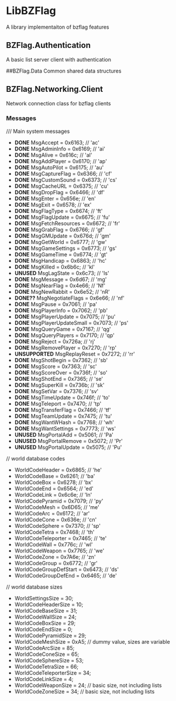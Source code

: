 # LibBZFlag
A library implementaiton of bzflag features

## BZFlag.Authentication
A basic list server client with authentication

##BZFlag.Data
Common shared data structures

## BZFlag.Networking.Client
Network connection class for bzflag clients

### Messages 
/// Main system messages
* **DONE** MsgAccept = 0x6163;			    // 'ac'          
* **DONE** MsgAdminInfo = 0x6169;			// 'ai'
* **DONE** MsgAlive = 0x616c;			    // 'al'
* **DONE** MsgAddPlayer = 0x6170;			// 'ap'
* **DONE** MsgAutoPilot = 0x6175;			// 'au'
* **DONE** MsgCaptureFlag = 0x6366;		// 'cf'
* **DONE** MsgCustomSound = 0x6373;		// 'cs'
* **DONE** MsgCacheURL = 0x6375;			  // 'cu'
* **DONE** MsgDropFlag = 0x6466;			  // 'df'
* **DONE** MsgEnter = 0x656e;			    // 'en'
* **DONE** MsgExit = 0x6578;			      // 'ex'
* **DONE** MsgFlagType = 0x6674;			    // 'ft'
* **DONE** MsgFlagUpdate = 0x6675;			// 'fu'
* **DONE** MsgFetchResources = 0x6672;		// 'fr'
* **DONE** MsgGrabFlag = 0x6766;			// 'gf'
* **DONE** MsgGMUpdate = 0x676d;			// 'gm'
* **DONE** MsgGetWorld = 0x6777;			// 'gw'
* **DONE** MsgGameSettings = 0x6773;		// 'gs'
* **DONE** MsgGameTime = 0x6774;			// 'gt'
* **DONE** MsgHandicap = 0x6863;		   // 'hc'
* **DONE** MsgKilled = 0x6b6c;			// 'kl'
* **UNUSED** MsgLagState = 0x6c73;			// 'ls'
* **DONE** MsgMessage = 0x6d67;			// 'mg'
* **DONE** MsgNearFlag = 0x4e66;		   // 'Nf'
* **DONE** MsgNewRabbit = 0x6e52;			// 'nR'
* **DONE??** MsgNegotiateFlags = 0x6e66;		// 'nf'
* **DONE** MsgPause = 0x7061;			// 'pa'
* **DONE** MsgPlayerInfo = 0x7062;			// 'pb'
* **DONE** MsgPlayerUpdate = 0x7075;		// 'pu'
* **DONE** MsgPlayerUpdateSmall = 0x7073;		// 'ps'
* **DONE** MsgQueryGame = 0x7167;			// 'qg'
* **DONE** MsgQueryPlayers = 0x7170;		// 'qp'
* **DONE** MsgReject = 0x726a;			// 'rj'
* **DONE** MsgRemovePlayer = 0x7270;		// 'rp'
* **UNSUPPORTED** MsgReplayReset = 0x7272;		// 'rr'
* **DONE** MsgShotBegin = 0x7362;			// 'sb'
* **DONE** MsgScore = 0x7363;			// 'sc'
* **DONE** MsgScoreOver = 0x736f;			// 'so'
* **DONE** MsgShotEnd = 0x7365;			// 'se'
* **DONE** MsgSuperKill = 0x736b;			// 'sk'
* **DONE** MsgSetVar = 0x7376;			// 'sv'
* **DONE** MsgTimeUpdate = 0x746f;			// 'to'
* **DONE** MsgTeleport = 0x7470;			// 'tp'
* **DONE** MsgTransferFlag = 0x7466;		// 'tf'
* **DONE** MsgTeamUpdate = 0x7475;			// 'tu'
* **DONE** MsgWantWHash = 0x7768;			// 'wh'
* **DONE** MsgWantSettings = 0x7773;		// 'ws'
* **UNUSED** MsgPortalAdd = 0x5061;			// 'Pa'
* **UNUSED** MsgPortalRemove = 0x5072;		// 'Pr'
* **UNUSED** MsgPortalUpdate = 0x5075;		// 'Pu'

// world database codes
* WorldCodeHeader = 0x6865;		// 'he'
* WorldCodeBase = 0x6261;			// 'ba'
* WorldCodeBox = 0x6278;			// 'bx'
* WorldCodeEnd = 0x6564;			// 'ed'
* WorldCodeLink = 0x6c6e;			// 'ln'
* WorldCodePyramid = 0x7079;		// 'py'
* WorldCodeMesh = 0x6D65;			// 'me'
* WorldCodeArc = 0x6172;			// 'ar'
* WorldCodeCone = 0x636e;			// 'cn'
* WorldCodeSphere = 0x7370;		// 'sp'
* WorldCodeTetra = 0x7468;		// 'th'
* WorldCodeTeleporter = 0x7465;		// 'te'
* WorldCodeWall = 0x776c;			// 'wl'
* WorldCodeWeapon = 0x7765;		// 'we'
* WorldCodeZone = 0x7A6e;			// 'zn'
* WorldCodeGroup = 0x6772;		// 'gr'
* WorldCodeGroupDefStart = 0x6473;	// 'ds'
* WorldCodeGroupDefEnd = 0x6465;		// 'de'

// world database sizes
* WorldSettingsSize = 30;
* WorldCodeHeaderSize = 10;
* WorldCodeBaseSize = 31;
* WorldCodeWallSize = 24;
* WorldCodeBoxSize = 29;
* WorldCodeEndSize = 0;
* WorldCodePyramidSize = 29;
* WorldCodeMeshSize = 0xA5;  // dummy value, sizes are variable
* WorldCodeArcSize = 85;
* WorldCodeConeSize = 65;
* WorldCodeSphereSize = 53;
* WorldCodeTetraSize = 66;
* WorldCodeTeleporterSize = 34;
* WorldCodeLinkSize = 4;
* WorldCodeWeaponSize = 24;  // basic size, not including lists
* WorldCodeZoneSize = 34;    // basic size, not including lists
